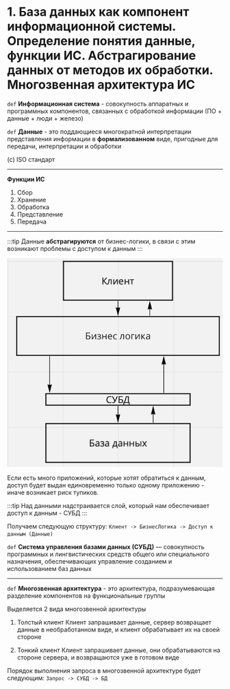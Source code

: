 # 1. База данных как компонент информационной системы. Определение понятия данные, функции ИС. Абстрагирование данных от методов их обработки. Многозвенная архитектура ИС

`def` **Информационная система** - совокупность аппаратных и программных компонентов, связанных с обработкой информации (ПО + данные + люди + железо)

`def` **Данные** - это поддающиеся многократной интерпретации представления информации в **формализованном** виде, пригодные для передачи, интерпретации и обработки

(с) ISO стандарт

___

**Функции ИС**

1. Сбор
2. Хранение
3. Обработка
4. Представление
5. Передача

___

:::tip
Данные **абстрагируются** от бизнес-логики, в связи с этим возникают проблемы с доступом к данным
:::

![Абстрагирование данных](../../../images/data-abstraction.jpg)

Если есть много приложений, которые хотят обратиться к данным, доступ будет выдан единовременно только одному приложению - иначе возникает риск тупиков.

:::tip
Над данными надстраивается слой, который нам обеспечивает доступ к данным - СУБД
:::

Получаем следующую структуру: `Клиент -> БизнесЛогика -> Доступ к данным (Данные)`

`def` **Система управления базами данных (СУБД)** — совокупность программных и лингвистических средств общего или специального назначения, обеспечивающих управление созданием и использованием баз данных

___

`def` **Многозвенная архитектура** - это архитектура, подразумевающая разделение компонентов на функциональные группы

Выделяется 2 вида многозвенной архитектуры

1. Толстый клиент
    Клиент запрашивает данные, сервер возвращает данные в необработанном виде, и клиент обрабатывает их на своей стороне

2. Тонкий клиент
    Клиент запрашивает данные, они обрабатываются на стороне сервера, и возвращаются уже в готовом виде

Порядок выполнения запроса в многозвенной архитектуре будет следующим: `Запрос -> СУБД -> БД`

